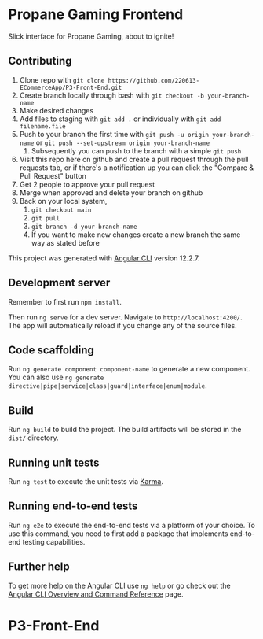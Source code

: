 # Propane Gaming Frontend
Slick interface for Propane Gaming, about to ignite!

## Contributing

1. Clone repo with `git clone https://github.com/220613-ECommerceApp/P3-Front-End.git`
2. Create branch locally through bash with `git checkout -b your-branch-name`
3. Make desired changes
4. Add files to staging with `git add .` or individually with `git add filename.file`
5. Push to your branch the first time with `git push -u origin your-branch-name` or `git push --set-upstream origin your-branch-name`
    1. Subsequently you can push to the branch with a simple `git push`
6. Visit this repo here on github and create a pull request through the pull requests tab, or if there's a notification up you can click the "Compare & Pull Request" button
7. Get 2 people to approve your pull request
8. Merge when approved and delete your branch on github
9. Back on your local system, 
    1. `git checkout main`
    2. `git pull`
    3. `git branch -d your-branch-name`
    4. If you want to make new changes create a new branch the same way as stated before

This project was generated with [Angular CLI](https://github.com/angular/angular-cli) version 12.2.7.

## Development server

Remember to first run `npm install`.

Then run `ng serve` for a dev server. Navigate to `http://localhost:4200/`. The app will automatically reload if you change any of the source files.

## Code scaffolding

Run `ng generate component component-name` to generate a new component. You can also use `ng generate directive|pipe|service|class|guard|interface|enum|module`.

## Build

Run `ng build` to build the project. The build artifacts will be stored in the `dist/` directory.

## Running unit tests

Run `ng test` to execute the unit tests via [Karma](https://karma-runner.github.io).

## Running end-to-end tests

Run `ng e2e` to execute the end-to-end tests via a platform of your choice. To use this command, you need to first add a package that implements end-to-end testing capabilities.

## Further help

To get more help on the Angular CLI use `ng help` or go check out the [Angular CLI Overview and Command Reference](https://angular.io/cli) page.
# P3-Front-End
